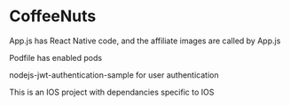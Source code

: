 # CoffeeNuts
App.js has React Native code, and the affiliate images are called by App.js

Podfile has enabled pods 

nodejs-jwt-authentication-sample for user authentication

This is an IOS project with dependancies specific to IOS
